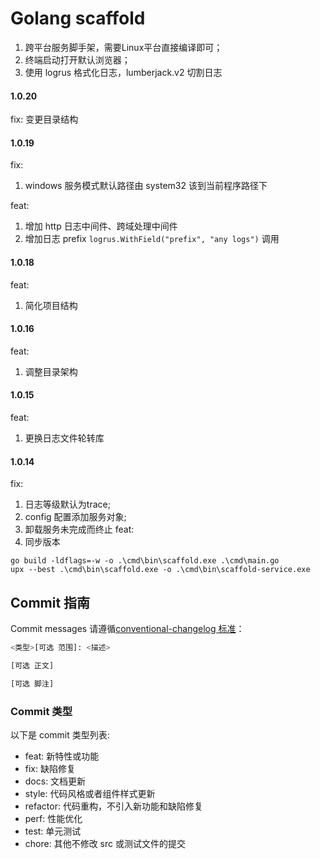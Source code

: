 # Golang scaffold

1. 跨平台服务脚手架，需要Linux平台直接编译即可；
2. 终端启动打开默认浏览器；
3. 使用 logrus 格式化日志，lumberjack.v2 切割日志

#### 1.0.20
fix: 变更目录结构

#### 1.0.19
fix:
1. windows 服务模式默认路径由 system32 该到当前程序路径下

feat:
1. 增加 http 日志中间件、跨域处理中间件
2. 增加日志 prefix `logrus.WithField("prefix", "any logs")` 调用


#### 1.0.18
feat:
1. 简化项目结构

#### 1.0.16
feat:
1. 调整目录架构

#### 1.0.15
feat:
1. 更换日志文件轮转库

#### 1.0.14
fix: 
1. 日志等级默认为trace;
2. config 配置添加服务对象;
3. 卸载服务未完成而终止
feat:
1. 同步版本

``` shell
go build -ldflags=-w -o .\cmd\bin\scaffold.exe .\cmd\main.go
upx --best .\cmd\bin\scaffold.exe -o .\cmd\bin\scaffold-service.exe
```

## Commit 指南

Commit messages 请遵循[conventional-changelog 标准](https://www.conventionalcommits.org/en/v1.0.0/)：

```bash
<类型>[可选 范围]: <描述>

[可选 正文]

[可选 脚注]
```

### Commit 类型

以下是 commit 类型列表:

- feat: 新特性或功能
- fix: 缺陷修复
- docs: 文档更新
- style: 代码风格或者组件样式更新
- refactor: 代码重构，不引入新功能和缺陷修复
- perf: 性能优化
- test: 单元测试
- chore: 其他不修改 src 或测试文件的提交